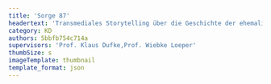 ```yaml
---
title: 'Sorge 87'
headertext: 'Transmediales Storytelling über die Geschichte der ehemaligen vietnamesischen Vertragsarbeiter*innen in der DDR'
category: KD
authors: 5bbfb754c714a
supervisors: 'Prof. Klaus Dufke,Prof. Wiebke Loeper'
thumbSize: s
imageTemplate: thumbnail
template_format: json
---
```


